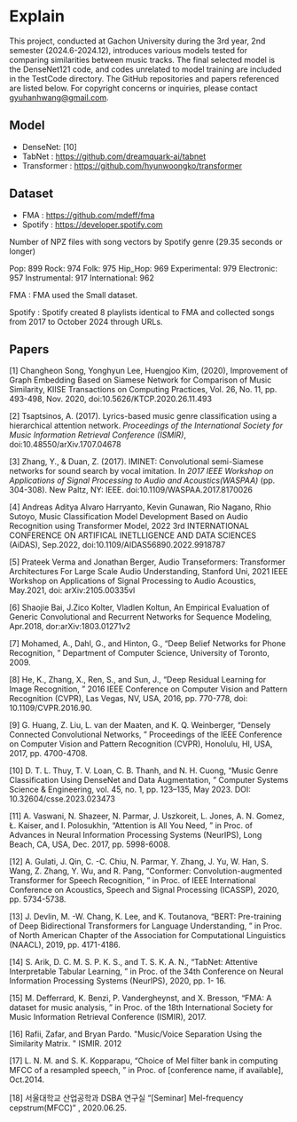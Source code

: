 # Explain

This project, conducted at Gachon University during the 3rd year, 2nd semester (2024.6-2024.12), introduces various models tested for comparing similarities between music tracks. The final selected model is the DenseNet121 code, and codes unrelated to model training are included in the TestCode directory. The GitHub repositories and papers referenced are listed below.
For copyright concerns or inquiries, please contact gyuhanhwang@gmail.com.

## Model
- DenseNet: [10]
- TabNet : https://github.com/dreamquark-ai/tabnet
- Transformer : https://github.com/hyunwoongko/transformer

## Dataset
- FMA : https://github.com/mdeff/fma
- Spotify : https://developer.spotify.com

Number of NPZ files with song vectors by Spotify genre (29.35 seconds or longer)

Pop: 899
Rock: 974
Folk: 975
Hip_Hop: 969
Experimental: 979
Electronic: 957
Instrumental: 917
International: 962


FMA : FMA used the Small dataset. 

Spotify : Spotify created 8 playlists identical to FMA and collected songs from 2017 to October 2024 through URLs.

## Papers

[1] Changheon Song, Yonghyun Lee, Huengjoo Kim, (2020), Improvement of Graph Embedding Based on Siamese Network for Comparison of Music Similarity, KIISE Transactions on Computing Practices,
Vol. 26, No. 11, pp. 493-498, Nov. 2020, doi:10.5626/KTCP.2020.26.11.493

[2] Tsaptsinos, A. (2017). Lyrics-based music genre classification using a hierarchical attention network. *Proceedings of the International Society for Music Information Retrieval Conference (ISMIR)*,
doi:10.48550/arXiv.1707.04678

[3] Zhang, Y., & Duan, Z. (2017). IMINET: Convolutional semi-Siamese networks for sound search by vocal imitation. In *2017 IEEE Workshop on Applications of Signal Processing to Audio and
Acoustics(WASPAA)* (pp. 304-308). New Paltz, NY: IEEE. doi:10.1109/WASPAA.2017.8170026

[4] Andreas Aditya Alvaro Harryanto, Kevin Gunawan, Rio Nagano, Rhio Sutoyo, Music Classification Model Development Based on Audio Recognition using Transformer Model, 2022 3rd INTERNATIONAL
CONFERENCE ON ARTIFICAL INETLLIGENCE AND DATA SCIENCES (AiDAS), Sep.2022, doi:10.1109/AIDAS56890.2022.9918787

[5] Prateek Verma and Jonathan Berger, Audio Transeformers: Transformer Architectures For Large Scale Audio Understanding, Stanford Uni, 2021 IEEE Workshop on Applications of Signal Processing to
Audio Acoustics, May.2021, doi: arXiv:2105.00335vl

[6] Shaojie Bai, J.Zico Kolter, Vladlen Koltun, An Empirical Evaluation of Generic Convolutional and Recurrent Networks for Sequence Modeling, Apr.2018, dor:arXiv:1803.01271v2

[7] Mohamed, A., Dahl, G., and Hinton, G.,
“Deep Belief Networks for Phone Recognition,
” Department of Computer Science, University of Toronto, 2009.

[8] He, K., Zhang, X., Ren, S., and Sun, J.,
“Deep Residual Learning for Image Recognition,
” 2016 IEEE Conference on Computer Vision and Pattern Recognition (CVPR), Las Vegas, NV, USA, 2016, pp.
770-778, doi: 10.1109/CVPR.2016.90.

[9] G. Huang, Z. Liu, L. van der Maaten, and K. Q. Weinberger,
“Densely Connected Convolutional Networks,
” Proceedings of the IEEE Conference on Computer Vision and Pattern Recognition (CVPR),
Honolulu, HI, USA, 2017, pp. 4700-4708.

[10] D. T. L. Thuy, T. V. Loan, C. B. Thanh, and N. H. Cuong,
“Music Genre Classification Using DenseNet and Data Augmentation,
” Computer Systems Science & Engineering, vol. 45, no. 1, pp. 123–135,
May 2023. DOI: 10.32604/csse.2023.023473

[11] A. Vaswani, N. Shazeer, N. Parmar, J. Uszkoreit, L. Jones, A. N. Gomez, Ł. Kaiser, and I. Polosukhin,
“Attention is All You Need,
” in Proc. of Advances in Neural Information Processing Systems
(NeurIPS), Long Beach, CA, USA, Dec. 2017, pp. 5998-6008.

[12] A. Gulati, J. Qin, C.
-C. Chiu, N. Parmar, Y. Zhang, J. Yu, W. Han, S. Wang, Z. Zhang, Y. Wu, and R. Pang,
“Conformer: Convolution-augmented Transformer for Speech Recognition,
” in Proc. of IEEE
International Conference on Acoustics, Speech and Signal Processing (ICASSP), 2020, pp. 5734-5738.

[13] J. Devlin, M.
-W. Chang, K. Lee, and K. Toutanova,
“BERT: Pre-training of Deep Bidirectional Transformers for Language Understanding,
” in Proc. of North American Chapter of the Association for
Computational Linguistics (NAACL), 2019, pp. 4171-4186.

[14] S. Arik, D. C. M. S. P. K. S., and T. S. K. A. N.,
“TabNet: Attentive Interpretable Tabular Learning,
” in Proc. of the 34th Conference on Neural Information Processing Systems (NeurIPS), 2020, pp. 1-
16.

[15] M. Defferrard, K. Benzi, P. Vandergheynst, and X. Bresson,
“FMA: A dataset for music analysis,
” in Proc. of the 18th International Society for Music Information Retrieval Conference (ISMIR), 2017.

[16] Rafii, Zafar, and Bryan Pardo.
"Music/Voice Separation Using the Similarity Matrix.
" ISMIR. 2012

[17] L. N. M. and S. K. Kopparapu,
“Choice of Mel filter bank in computing MFCC of a resampled speech,
” in Proc. of [conference name, if available], Oct.2014.

[18] 서울대학교 산업공학과 DSBA 연구실 “[Seminar] Mel-frequency cepstrum(MFCC)”
, 2020.06.25.